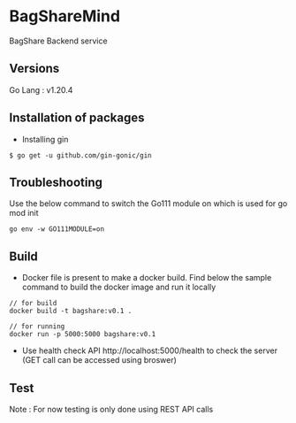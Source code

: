 # BagShareMind

BagShare Backend service

## Versions

Go Lang : v1.20.4

## Installation of packages

- Installing gin

`$ go get -u github.com/gin-gonic/gin`

## Troubleshooting

Use the below command to switch the Go111 module on which is used for go mod init

`go env -w GO111MODULE=on`

## Build

- Docker file is present to make a docker build. Find below the sample command to build the docker image and run it locally

```
// for build
docker build -t bagshare:v0.1 .

// for running
docker run -p 5000:5000 bagshare:v0.1
```

- Use health check API http://localhost:5000/health to check the server (GET call can be accessed using broswer)

## Test

Note : For now testing is only done using REST API calls
